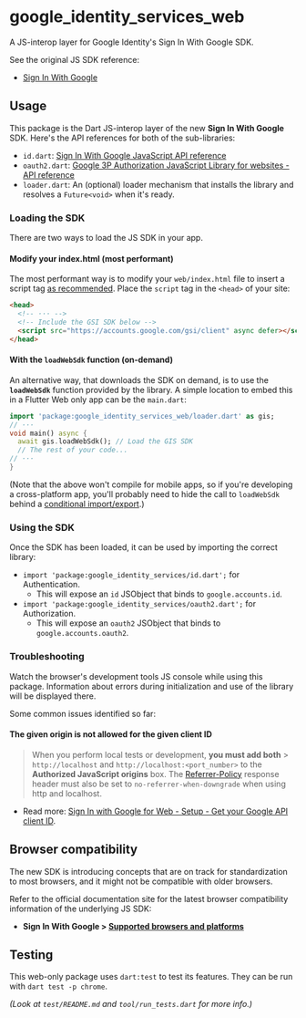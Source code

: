 # google_identity_services_web

A JS-interop layer for Google Identity's Sign In With Google SDK.

See the original JS SDK reference:

- [Sign In With Google](https://developers.google.com/identity/gsi/web)

## Usage

This package is the Dart JS-interop layer of the new **Sign In With Google**
SDK. Here's the API references for both of the sub-libraries:

- `id.dart`: [Sign In With Google JavaScript API reference](https://developers.google.com/identity/gsi/web/reference/js-reference)
- `oauth2.dart`: [Google 3P Authorization JavaScript Library for websites - API reference](https://developers.google.com/identity/oauth2/web/reference/js-reference)
- `loader.dart`: An (optional) loader mechanism that installs the library and
  resolves a `Future<void>` when it's ready.

### Loading the SDK

There are two ways to load the JS SDK in your app.

#### Modify your index.html (most performant)

The most performant way is to modify your `web/index.html` file to insert a
script tag [as recommended](https://developers.google.com/identity/gsi/web/guides/client-library).
Place the `script` tag in the `<head>` of your site:

<?code-excerpt "example/web/index-with-script-tag.html (script-tag)"?>

```html
<head>
  <!-- ··· -->
  <!-- Include the GSI SDK below -->
  <script src="https://accounts.google.com/gsi/client" async defer></script>
</head>
```

#### With the `loadWebSdk` function (on-demand)

An alternative way, that downloads the SDK on demand, is to use the
**`loadWebSdk`** function provided by the library. A simple location to embed
this in a Flutter Web only app can be the `main.dart`:

<?code-excerpt "example/lib/main.dart (use-loader)"?>

```dart
import 'package:google_identity_services_web/loader.dart' as gis;
// ···
void main() async {
  await gis.loadWebSdk(); // Load the GIS SDK
  // The rest of your code...
// ···
}
```

(Note that the above won't compile for mobile apps, so if you're developing a
cross-platform app, you'll probably need to hide the call to `loadWebSdk`
behind a [conditional import/export](https://dart.dev/guides/libraries/create-library-packages#conditionally-importing-and-exporting-library-files).)

### Using the SDK

Once the SDK has been loaded, it can be used by importing the correct library:

- `import 'package:google_identity_services/id.dart';` for Authentication.
  - This will expose an `id` JSObject that binds to `google.accounts.id`.
- `import 'package:google_identity_services/oauth2.dart';` for Authorization.
  - This will expose an `oauth2` JSObject that binds to `google.accounts.oauth2`.

### Troubleshooting

Watch the browser's development tools JS console while using this package.
Information about errors during initialization and use of the library will be
displayed there.

Some common issues identified so far:

#### The given origin is not allowed for the given client ID

> When you perform local tests or development, **you must add both** > `http://localhost` and `http://localhost:<port_number>` to the
> **Authorized JavaScript origins** box.
> The [Referrer-Policy](https://developer.mozilla.org/en-US/docs/Web/HTTP/Headers/Referrer-Policy)
> response header must also be set to `no-referrer-when-downgrade` when using
> http and localhost.

- Read more: [Sign In with Google for Web - Setup - Get your Google API client ID](https://developers.google.com/identity/gsi/web/guides/get-google-api-clientid#get_your_google_api_client_id).

## Browser compatibility

The new SDK is introducing concepts that are on track for standardization to
most browsers, and it might not be compatible with older browsers.

Refer to the official documentation site for the latest browser compatibility
information of the underlying JS SDK:

- **Sign In With Google > [Supported browsers and platforms](https://developers.google.com/identity/gsi/web/guides/supported-browsers)**

## Testing

This web-only package uses `dart:test` to test its features. They can be run
with `dart test -p chrome`.

_(Look at `test/README.md` and `tool/run_tests.dart` for more info.)_
